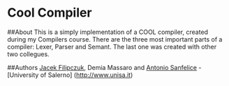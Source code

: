 Cool Compiler
===========================

##About
This is a simply implementation of a COOL compiler, created during my Compilers course. There are the three most important parts
of a compiler: Lexer, Parser and Semant. The last one was created with other two collegues.

##Authors
[Jacek Filipczuk](https://github.com/jacekfilipczuk), Demia Massaro and [Antonio Sanfelice](https://github.com/asanf) - [University of Salerno] (http://www.unisa.it)
